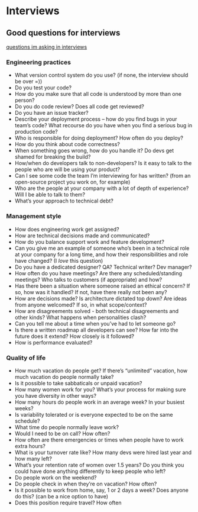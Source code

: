 # Interviews

## Good questions for interviews
[questions im asking in interviews](https://jvns.ca/blog/2013/12/30/questions-im-asking-in-interviews/)

### Engineering practices
- What version control system do you use? (if none, the interview should be over =))
- Do you test your code?
- How do you make sure that all code is understood by more than one person?
- Do you do code review? Does all code get reviewed?
- Do you have an issue tracker?
- Describe your deployment process – how do you find bugs in your team’s code? What recourse do you have when you find a serious bug in production code?
- Who is responsible for doing deployment? How often do you deploy?
- How do you think about code correctness?
- When something goes wrong, how do you handle it? Do devs get shamed for breaking the build?
- How/when do developers talk to non-developers? Is it easy to talk to the people who are will be using your product?
- Can I see some code the team I’m interviewing for has written? (from an open-source project you work on, for example)
- Who are the people at your company with a lot of depth of experience? Will I be able to talk to them?
- What’s your approach to technical debt?

### Management style
- How does engineering work get assigned?
- How are technical decisions made and communicated?
- How do you balance support work and feature development?
- Can you give me an example of someone who’s been in a technical role at your company for a long time, and how their responsibilities and role have changed? (I _love_ this question)
- Do you have a dedicated designer? QA? Technical writer? Dev manager?
- How often do you have meetings? Are there any scheduled/standing meetings? Who talks to customers (if appropriate) and how?
- Has there been a situation where someone raised an ethical concern? If so, how was it handled? If not, have there really not been any?
- How are decisions made? Is architecture dictated top down? Are ideas from anyone welcomed? If so, in what scope/context?
- How are disagreements solved - both technical disagreements and other kinds? What happens when personalities clash?
- Can you tell me about a time when you’ve had to let someone go?
- Is there a written roadmap all developers can see? How far into the future does it extend? How closely is it followed?
- How is performance evaluated?

### Quality of life
- How much vacation do people get? If there’s “unlimited” vacation, how much vacation do people normally take?
- Is it possible to take sabbaticals or unpaid vacation?
- How many women work for you? What’s your process for making sure you have diversity in other ways?
- How many hours do people work in an average week? In your busiest weeks?
- Is variability tolerated or is everyone expected to be on the same schedule?
- What time do people normally leave work?
- Would I need to be on call? How often?
- How often are there emergencies or times when people have to work extra hours?
- What is your turnover rate like? How many devs were hired last year and how many left?
- What’s your retention rate of women over 1.5 years? Do you think you could have done anything differently to keep people who left?
- Do people work on the weekend?
- Do people check in when they’re on vacation? How often?
- Is it possible to work from home, say, 1 or 2 days a week? Does anyone do this? (can be a nice option to have)
- Does this position require travel? How often
